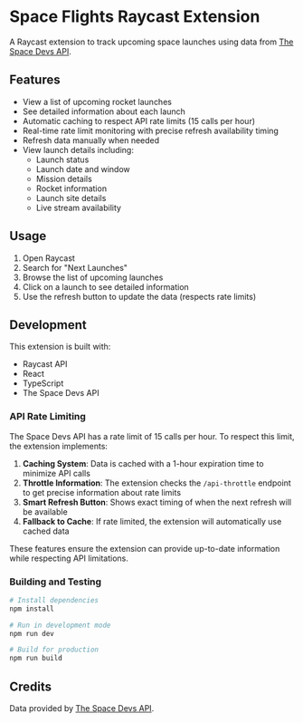 # Space Flights Raycast Extension

A Raycast extension to track upcoming space launches using data from [The Space Devs API](https://ll.thespacedevs.com/docs/).

## Features

- View a list of upcoming rocket launches
- See detailed information about each launch
- Automatic caching to respect API rate limits (15 calls per hour)
- Real-time rate limit monitoring with precise refresh availability timing
- Refresh data manually when needed
- View launch details including:
  - Launch status
  - Launch date and window
  - Mission details
  - Rocket information
  - Launch site details
  - Live stream availability

## Usage

1. Open Raycast
2. Search for "Next Launches"
3. Browse the list of upcoming launches
4. Click on a launch to see detailed information
5. Use the refresh button to update the data (respects rate limits)

## Development

This extension is built with:

- Raycast API
- React
- TypeScript
- The Space Devs API

### API Rate Limiting

The Space Devs API has a rate limit of 15 calls per hour. To respect this limit, the extension implements:

1. **Caching System**: Data is cached with a 1-hour expiration time to minimize API calls
2. **Throttle Information**: The extension checks the `/api-throttle` endpoint to get precise information about rate limits
3. **Smart Refresh Button**: Shows exact timing of when the next refresh will be available
4. **Fallback to Cache**: If rate limited, the extension will automatically use cached data

These features ensure the extension can provide up-to-date information while respecting API limitations.

### Building and Testing

```bash
# Install dependencies
npm install

# Run in development mode
npm run dev

# Build for production
npm run build
```

## Credits

Data provided by [The Space Devs API](https://ll.thespacedevs.com/docs/).
